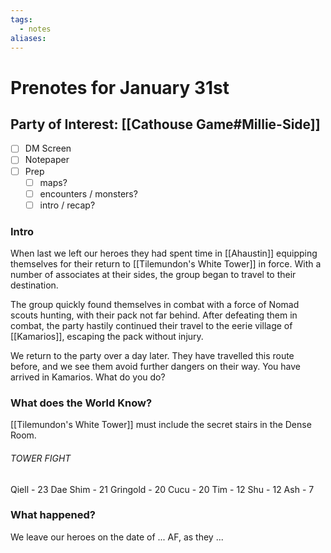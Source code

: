 ```yaml
---
tags:
  - notes
aliases:
---
```


# Prenotes for January 31st
## Party of Interest: [[Cathouse Game#Millie-Side]]
- [ ] DM Screen
- [ ] Notepaper
- [ ] Prep
	- [ ] maps?
	- [ ] encounters / monsters?
	- [ ] intro / recap?

### Intro
When last we left our heroes they had spent time in [[Ahaustin]] equipping themselves for their return to [[Tilemundon's White Tower]] in force. With a number of associates at their sides, the group began to travel to their destination.

The group quickly found themselves in combat with a force of Nomad scouts hunting, with their pack not far behind. After defeating them in combat, the party hastily continued their travel to the eerie village of [[Kamarios]], escaping the pack without injury.

We return to the party over a day later. They have travelled this route before, and we see them avoid further dangers on their way. You have arrived in Kamarios. What do you do?

### What does the World Know?

[[Tilemundon's White Tower]] must include the secret stairs in the Dense Room.


###### TOWER FIGHT
Qiell - 23
Dae Shim - 21
Gringold - 20
Cucu - 20
Tim - 12
Shu - 12
Ash - 7

### What happened?


We leave our heroes on the date of ... AF, as they ...
